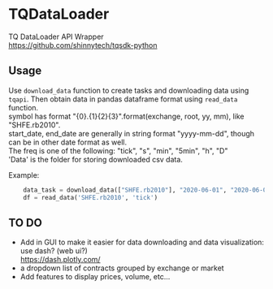 # TQDataLoader
TQ DataLoader API Wrapper  
https://github.com/shinnytech/tqsdk-python   

## Usage 
Use `download_data` function to create tasks and downloading data using `tqapi`. 
Then obtain data in pandas dataframe format using `read_data` function.   
symbol has format "{0}.{1}{2}{3}".format(exchange, root, yy, mm), like "SHFE.rb2010".   
start_date, end_date are generally in string format "yyyy-mm-dd", though can be in other date format as  well.     
The freq is one of the following: "tick", "s", "min", "5min", "h", "D"    
'Data' is the folder for storing downloaded csv data.  

Example:  
```python
    data_task = download_data(["SHFE.rb2010"], "2020-06-01", "2020-06-02", 'tick', 'Data')
    df = read_data('SHFE.rb2010', 'tick')
```

## TO DO  
- Add in GUI to make it easier for data downloading and data visualization: use dash? (web ui?)  
https://dash.plotly.com/ 
- a dropdown list of contracts grouped by exchange or market  
- Add features to display prices, volume, etc...

 